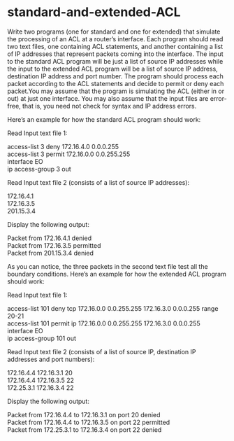 # standard-and-extended-ACL

Write two programs (one for standard and one for extended) that simulate the processing of an ACL at a router’s interface. Each program should read two text files, one containing ACL statements, and another containing a list of IP addresses that represent packets coming into the interface. The input to the standard ACL program will be just a list of source IP addresses while the input to the extended ACL program will be a list of source IP address, destination IP address and port number. The program should process each packet according to the ACL statements and decide to permit or deny each packet.You may assume that the program is simulating the ACL (either in or out) at just one interface. You may also assume that the input files are error-free, that is, you need not check for syntax and IP address errors.

Here’s an example for how the standard ACL program should work:

Read Input text file 1: <br/>

access-list 3 deny 172.16.4.0 0.0.0.255 <br/>
access-list 3 permit 172.16.0.0 0.0.255.255 <br/>
interface EO <br/>
ip access-group 3 out <br/>

Read Input text file 2 (consists of a list of source IP addresses): <br/>

172.16.4.1 <br/>
172.16.3.5 <br/>
201.15.3.4 <br/>

Display the following output: <br/>

Packet from 172.16.4.1 denied <br/>
Packet from 172.16.3.5 permitted <br/>
Packet from 201.15.3.4 denied <br/>

As you can notice, the three packets in the second text file test all the boundary conditions. Here’s an example for how the extended ACL program should work:

Read Input text file 1: <br/>

access-list 101 deny tcp 172.16.0.0 0.0.255.255 172.16.3.0 0.0.0.255 range 20-21 <br/>
access-list 101 permit ip 172.16.0.0 0.0.255.255 172.16.3.0 0.0.0.255 <br/>
interface EO <br/>
ip access-group 101 out <br/>

Read Input text file 2 (consists of a list of source IP, destination IP addresses and port numbers): <br/>

172.16.4.4 172.16.3.1 20 <br/>
172.16.4.4 172.16.3.5 22 <br/>
172.25.3.1 172.16.3.4 22 <br/>

Display the following output: <br/> 

Packet from 172.16.4.4 to 172.16.3.1 on port 20 denied <br/>
Packet from 172.16.4.4 to 172.16.3.5 on port 22 permitted <br/>
Packet from 172.25.3.1 to 172.16.3.4 on port 22 denied <br/>

